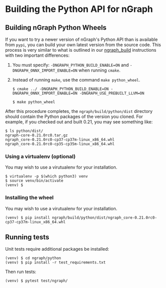 # Building the Python API for nGraph

## Building nGraph Python Wheels

If you want to try a newer version of nGraph's Python API than is available from
``pypi``, you can build your own latest version from the source code. This 
process is very similar to what is outlined in our [ngraph_build] instructions 
with two important differences:

1. You must specify: `-DNGRAPH_PYTHON_BUILD_ENABLE=ON` and `-DNGRAPH_ONNX_IMPORT_ENABLE=ON` 
   when running `cmake`.

2. Instead of running `make`, use the command `make python_wheel`.

    `$ cmake ../ -DNGRAPH_PYTHON_BUILD_ENABLE=ON -DNGRAPH_ONNX_IMPORT_ENABLE=ON -DNGRAPH_USE_PREBUILT_LLVM=ON`

     `$ make python_wheel`

After this procedure completes, the `ngraph/build/python/dist` directory should 
contain the Python packages of the version you cloned. For example, if you 
checked out and built 0.21, you may see something like: 

    $ ls python/dist/
    ngraph-core-0.21.0rc0.tar.gz  
    ngraph_core-0.21.0rc0-cp37-cp37m-linux_x86_64.whl  
    ngraph_core-0.21.0rc0-cp35-cp35m-linux_x86_64.whl

### Using a virtualenv (optional)

You may wish to use a virutualenv for your installation.

    $ virtualenv -p $(which python3) venv
    $ source venv/bin/activate
    (venv) $

### Installing the wheel

You may wish to use a virutualenv for your installation.

    (venv) $ pip install ngraph/build/python/dist/ngraph_core-0.21.0rc0-cp37-cp37m-linux_x86_64.whl

## Running tests

Unit tests require additional packages be installed:

    (venv) $ cd ngraph/python
    (venv) $ pip install -r test_requirements.txt

Then run tests:

    (venv) $ pytest test/ngraph/

[ngraph_build]: http://ngraph.nervanasys.com/docs/latest/buildlb.html
